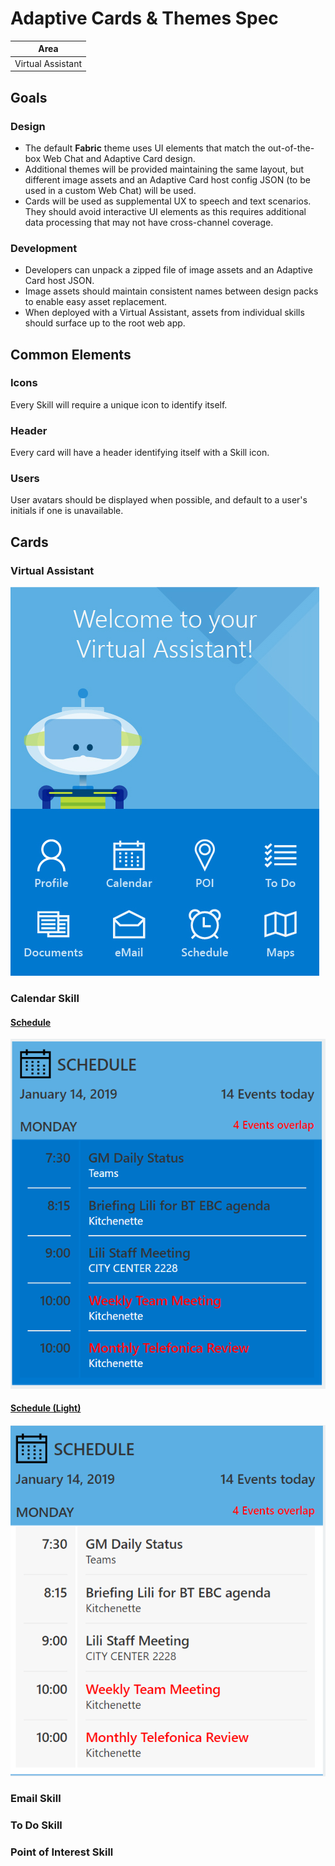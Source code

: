 # Adaptive Cards & Themes Spec

|Area|
|-|
|Virtual Assistant|

## Goals

### Design

* The default **Fabric** theme uses UI elements that match the out-of-the-box Web Chat and Adaptive Card design.
* Additional themes will be provided maintaining the same layout, but different image assets and an Adaptive Card host config JSON (to be used in a custom Web Chat) will be used.
* Cards will be used as supplemental UX to speech and text scenarios. They should avoid interactive UI elements as this requires additional data processing that may not have cross-channel coverage.

### Development
* Developers can unpack a zipped file of image assets and an Adaptive Card host JSON.
* Image assets should maintain consistent names between design packs to enable easy asset replacement.
* When deployed with a Virtual Assistant, assets from individual skills should surface up to the root web app.

## Common Elements

### Icons
Every Skill will require a unique icon to identify itself.

### Header
Every card will have a header identifying itself with a Skill icon.

### Users
User avatars should be displayed when possible, and default to a user's initials if one is unavailable.

## Cards

### Virtual Assistant

![Introduction](./assets/introduction.png)

### Calendar Skill

#### [Schedule](./calendar/schedule.json)
![Schedule](./calendar/schedule.png)

#### [Schedule (Light)](./calendar/schedule.json)
![Light Schedule](./calendar/light_schedule.png)



### Email Skill

### To Do Skill

### Point of Interest Skill